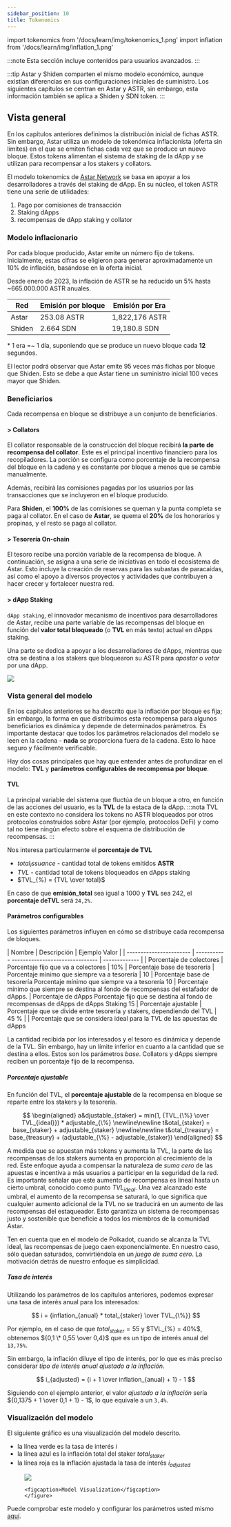 ```yaml
---
sidebar_position: 10
title: Tokenomics
---
```


import tokenomics from '/docs/learn/img/tokenomics_1.png'
import inflation from '/docs/learn/img/inflation_1.png'

[Astar Network]: https://astar.network/

:::note
Esta sección incluye contenidos para usuarios avanzados.
:::

:::tip
Astar y Shiden comparten el mismo modelo económico, aunque existían diferencias en sus configuraciones iniciales de suministro.
Los siguientes capítulos se centran en Astar y ASTR, sin embargo, esta información también se aplica a Shiden y SDN token.
:::

## Vista general

En los capítulos anteriores definimos la distribución inicial de fichas ASTR. Sin embargo, Astar utiliza un modelo de tokenómica inflacionista (oferta sin límites) en el que se emiten fichas cada vez que se produce un nuevo bloque. Estos tokens alimentan el sistema de staking de la dApp y se utilizan para recompensar a los stakers y collators.

El modelo tokenomics de [Astar Network] se basa en apoyar a los desarrolladores a través del staking de dApp. En su núcleo, el token ASTR tiene una serie de utilidades:

1. Pago por comisiones de transacción
2. Staking dApps
3. recompensas de dApp staking y collator

### Modelo inflacionario

Por cada bloque producido, Astar emite un número fijo de tokens. Inicialmente, estas cifras se eligieron para generar aproximadamente un 10% de inflación, basándose en la oferta inicial.

Desde enero de 2023, la inflación de ASTR se ha reducido un 5% hasta \~665.000.000 ASTR anuales.

| Red    | Emisión por bloque | Emisión por Era |
| ------ | ------------------ | --------------- |
| Astar  | 253.08 ASTR        | 1,822,176 ASTR  |
| Shiden | 2.664 SDN          | 19,180.8 SDN    |

\* 1 era =\~ 1 día, suponiendo que se produce un nuevo bloque cada **12** segundos.

El lector podrá observar que Astar emite 95 veces más fichas por bloque que Shiden. Esto se debe a que Astar tiene un suministro inicial 100 veces mayor que Shiden.

### Beneficiarios

Cada recompensa en bloque se distribuye a un conjunto de beneficiarios.
​

#### > Collators

El collator responsable de la construcción del bloque recibirá **la parte de recompensa del collator**. Este es el principal incentivo financiero para los recopiladores. La porción se configura como porcentaje de la recompensa del bloque en la cadena y es constante por bloque a menos que se cambie manualmente.

Además, recibirá las comisiones pagadas por los usuarios por las transacciones que se incluyeron en el bloque producido.

Para **Shiden**, el **100%** de las comisiones se queman y la punta completa se paga al collator.
En el caso de **Astar**, se quema el **20%** de los honorarios y propinas, y el resto se paga al collator.

#### > Tesorería On-chain

El tesoro recibe una porción variable de la recompensa de bloque. A continuación, se asigna a una serie de iniciativas en todo el ecosistema de Astar. Esto incluye la creación de reservas para las subastas de paracaídas, así como el apoyo a diversos proyectos y actividades que contribuyen a hacer crecer y fortalecer nuestra red.

#### > dApp Staking

`dApp staking`, el innovador mecanismo de incentivos para desarrolladores de Astar, recibe una parte variable de las recompensas del bloque en función del **valor total bloqueado** (o **TVL** en más texto) actual en dApps staking.

Una parte se dedica a apoyar a los desarrolladores de dApps, mientras que otra se destina a los stakers que bloquearon su ASTR para _apostar_ o _votar_ por una dApp.

<div style={{textAlign: 'center'}}>
    <img src={inflation} style={{width: 600}} />
</div>

### Vista general del modelo

En los capítulos anteriores se ha descrito que la inflación por bloque es fija; sin embargo, la forma en que distribuimos esta recompensa para algunos beneficiarios es dinámica y depende de determinados parámetros. Es importante destacar que todos los parámetros relacionados del modelo se leen en la cadena - **nada** se proporciona fuera de la cadena. Esto lo hace seguro y fácilmente verificable.

Hay dos cosas principales que hay que entender antes de profundizar en el modelo: **TVL** y **parámetros configurables de recompensa por bloque**.

#### TVL

La principal variable del sistema que fluctúa de un bloque a otro, en función de las acciones del usuario, es la **TVL** de la estaca de la dApp.
:::nota
TVL en este contexto no considera los tokens no ASTR bloqueados por otros protocolos construidos sobre Astar (por ejemplo, protocolos DeFi) y como tal no tiene ningún efecto sobre el esquema de distribución de recompensas.
:::

Nos interesa particularmente el **porcentaje de TVL**

- $total_issuance$ - cantidad total de tokens emitidos **ASTR**
- $TVL$ - cantidad total de tokens bloqueados en dApps staking
- $TVL_{%} = {TVL \over total}$

En caso de que **emisión_total** sea igual a 1000 y **TVL** sea 242, el **porcentaje deTVL** será `24,2%`.

#### Parámetros configurables

Los siguientes parámetros influyen en cómo se distribuye cada recompensa de bloques.

\| Nombre | Descripción | Ejemplo Valor |
\| ----------------------- | ----------- ------------------------------- | ------------- |
\| Porcentaje de colectores | Porcentaje fijo que va a colectores | 10% | Porcentaje base de tesorería | Porcentaje mínimo que siempre va a tesorería | 10
\| Porcentaje base de tesorería Porcentaje mínimo que siempre va a tesorería 10
\| Porcentaje mínimo que siempre se destina al fondo de recompensas del estafador de dApps.
\| Porcentaje de dApps Porcentaje fijo que se destina al fondo de recompensas de dApps de dApps Staking 15
\| Porcentaje ajustable | Porcentaje que se divide entre tesorería y stakers, dependiendo del TVL | 45 % |
\| Porcentaje que se considera ideal para la TVL de las apuestas de dApps

La cantidad recibida por los interesados y el tesoro es dinámica y depende de la TVL. Sin embargo, hay un límite inferior en cuanto a la cantidad que se destina a ellos. Estos son los parámetros _base_. Collators y dApps siempre reciben un porcentaje fijo de la recompensa.

##### Porcentaje ajustable

En función del TVL, el **porcentaje ajustable** de la recompensa en bloque se reparte entre los stakers y la tesorería.

$$
\begin{aligned}
a&djustable_{staker} = min(1, {TVL_{\%} \over TVL_{ideal}}) * adjustable_{\%}
\newline\newline
t&otal_{staker} = base_{staker} + adjustable_{staker}
\newline\newline
t&otal_{treasury} = base_{treasury} + (adjustable_{\%} - adjustable_{staker})
\end{aligned}
$$

A medida que se apuestan más tokens y aumenta la TVL, la parte de las recompensas de los stakers aumenta en proporción al crecimiento de la red. Este enfoque ayuda a compensar la naturaleza de _suma cero_ de las apuestas e incentiva a más usuarios a participar en la seguridad de la red. Es importante señalar que este aumento de recompensa es lineal hasta un cierto umbral, conocido como punto $TVL_{ideal}$. Una vez alcanzado este umbral, el aumento de la recompensa se saturará, lo que significa que cualquier aumento adicional de la TVL no se traducirá en un aumento de las recompensas del estaqueador. Esto garantiza un sistema de recompensas justo y sostenible que beneficie a todos los miembros de la comunidad Astar.

Ten en cuenta que en el modelo de Polkadot, cuando se alcanza la TVL ideal, las recompensas de juego caen exponencialmente. En nuestro caso, sólo quedan saturados, convirtiéndola en un _juego de suma cero_. La motivación detrás de nuestro enfoque es simplicidad.

##### Tasa de interés

Utilizando los parámetros de los capítulos anteriores, podemos expresar una tasa de interés anual para los interesados:

$$
i = {inflation_{anual} * total_{staker} \over TVL_{\%}}
$$

Por ejemplo, en el caso de que $total_{staker} = 55%$ y $TVL_{%} = 40%$, obtenemos ${0,1 \* 0,55 \over 0,4}$ que es un tipo de interés anual del `13,75%`.

Sin embargo, la inflación diluye el tipo de interés, por lo que es más preciso considerar _tipo de interés anual ajustado a la inflación_.

$$
i_{adjusted} = {i + 1 \over inflation_{anual} + 1} - 1
$$

Siguiendo con el ejemplo anterior, el valor _ajustado a la inflación_ sería ${0,1375 + 1 \over 0,1 + 1} - 1$, lo que equivale a un `3,4%`.

### Visualización del modelo

El siguiente gráfico es una visualización del modelo descrito.

- la línea verde es la tasa de interés $i$
- la línea azul es la inflación total del staker $total_{staker}$
- la línea roja es la inflación ajustada la tasa de interés $i_{adjusted}$

<div style={{textAlign: 'center'}}>
    <figure>
    <img src={tokenomics} style={{width: 600}} />
    
    <figcaption>Model Visualization</figcaption>
    </figure>
</div>

Puede comprobar este modelo y configurar los parámetros usted mismo [aquí](https://www.desmos.com/calculator/cjjkt6smk5).

